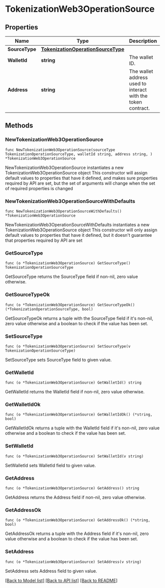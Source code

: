 # TokenizationWeb3OperationSource

## Properties

Name | Type | Description | Notes
------------ | ------------- | ------------- | -------------
**SourceType** | [**TokenizationOperationSourceType**](TokenizationOperationSourceType.md) |  | 
**WalletId** | **string** | The wallet ID. | 
**Address** | **string** | The wallet address used to interact with the token contract. | 

## Methods

### NewTokenizationWeb3OperationSource

`func NewTokenizationWeb3OperationSource(sourceType TokenizationOperationSourceType, walletId string, address string, ) *TokenizationWeb3OperationSource`

NewTokenizationWeb3OperationSource instantiates a new TokenizationWeb3OperationSource object
This constructor will assign default values to properties that have it defined,
and makes sure properties required by API are set, but the set of arguments
will change when the set of required properties is changed

### NewTokenizationWeb3OperationSourceWithDefaults

`func NewTokenizationWeb3OperationSourceWithDefaults() *TokenizationWeb3OperationSource`

NewTokenizationWeb3OperationSourceWithDefaults instantiates a new TokenizationWeb3OperationSource object
This constructor will only assign default values to properties that have it defined,
but it doesn't guarantee that properties required by API are set

### GetSourceType

`func (o *TokenizationWeb3OperationSource) GetSourceType() TokenizationOperationSourceType`

GetSourceType returns the SourceType field if non-nil, zero value otherwise.

### GetSourceTypeOk

`func (o *TokenizationWeb3OperationSource) GetSourceTypeOk() (*TokenizationOperationSourceType, bool)`

GetSourceTypeOk returns a tuple with the SourceType field if it's non-nil, zero value otherwise
and a boolean to check if the value has been set.

### SetSourceType

`func (o *TokenizationWeb3OperationSource) SetSourceType(v TokenizationOperationSourceType)`

SetSourceType sets SourceType field to given value.


### GetWalletId

`func (o *TokenizationWeb3OperationSource) GetWalletId() string`

GetWalletId returns the WalletId field if non-nil, zero value otherwise.

### GetWalletIdOk

`func (o *TokenizationWeb3OperationSource) GetWalletIdOk() (*string, bool)`

GetWalletIdOk returns a tuple with the WalletId field if it's non-nil, zero value otherwise
and a boolean to check if the value has been set.

### SetWalletId

`func (o *TokenizationWeb3OperationSource) SetWalletId(v string)`

SetWalletId sets WalletId field to given value.


### GetAddress

`func (o *TokenizationWeb3OperationSource) GetAddress() string`

GetAddress returns the Address field if non-nil, zero value otherwise.

### GetAddressOk

`func (o *TokenizationWeb3OperationSource) GetAddressOk() (*string, bool)`

GetAddressOk returns a tuple with the Address field if it's non-nil, zero value otherwise
and a boolean to check if the value has been set.

### SetAddress

`func (o *TokenizationWeb3OperationSource) SetAddress(v string)`

SetAddress sets Address field to given value.



[[Back to Model list]](../README.md#documentation-for-models) [[Back to API list]](../README.md#documentation-for-api-endpoints) [[Back to README]](../README.md)



